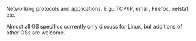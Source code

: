 Networking protocols and applications. E.g.: TCP/IP, email, Firefox, netstat, etc.

Almost all OS specifics currently only discuss for Linux, but additions of other OSs are welcome.
